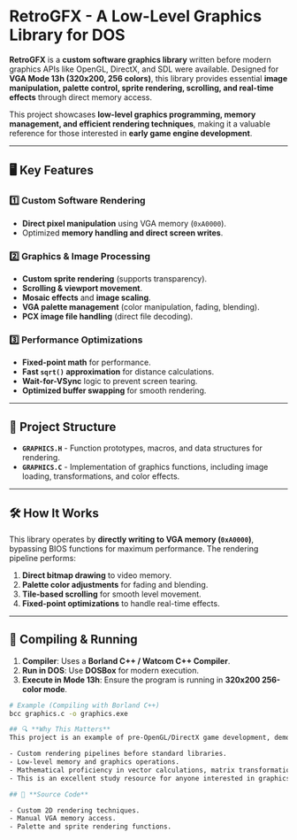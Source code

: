 # RetroGFX - A Low-Level Graphics Library for DOS

**RetroGFX** is a **custom software graphics library** written before modern graphics APIs like OpenGL, DirectX, and SDL were available. Designed for **VGA Mode 13h (320x200, 256 colors)**, this library provides essential **image manipulation, palette control, sprite rendering, scrolling, and real-time effects** through direct memory access.

This project showcases **low-level graphics programming, memory management, and efficient rendering techniques**, making it a valuable reference for those interested in **early game engine development**.

---

## 🖥 **Key Features**
### **1️⃣ Custom Software Rendering**
- **Direct pixel manipulation** using VGA memory (`0xA0000`).
- Optimized **memory handling and direct screen writes**.

### **2️⃣ Graphics & Image Processing**
- **Custom sprite rendering** (supports transparency).
- **Scrolling & viewport movement**.
- **Mosaic effects** and **image scaling**.
- **VGA palette management** (color manipulation, fading, blending).
- **PCX image file handling** (direct file decoding).

### **3️⃣ Performance Optimizations**
- **Fixed-point math** for performance.
- **Fast `sqrt()` approximation** for distance calculations.
- **Wait-for-VSync** logic to prevent screen tearing.
- **Optimized buffer swapping** for smooth rendering.

---

## 📁 **Project Structure**
- **`GRAPHICS.H`** - Function prototypes, macros, and data structures for rendering.
- **`GRAPHICS.C`** - Implementation of graphics functions, including image loading, transformations, and color effects.

---

## 🛠 **How It Works**
This library operates by **directly writing to VGA memory (`0xA0000`)**, bypassing BIOS functions for maximum performance. The rendering pipeline performs:
1. **Direct bitmap drawing** to video memory.
2. **Palette color adjustments** for fading and blending.
3. **Tile-based scrolling** for smooth level movement.
4. **Fixed-point optimizations** to handle real-time effects.

---

## 🚀 **Compiling & Running**
1. **Compiler**: Uses a **Borland C++ / Watcom C++ Compiler**.
2. **Run in DOS**: Use **DOSBox** for modern execution.
3. **Execute in Mode 13h**: Ensure the program is running in **320x200 256-color mode**.

```sh
# Example (Compiling with Borland C++)
bcc graphics.c -o graphics.exe

## 🔍 **Why This Matters**
This project is an example of pre-OpenGL/DirectX game development, demonstrating:

- Custom rendering pipelines before standard libraries.
- Low-level memory and graphics operations.
- Mathematical proficiency in vector calculations, matrix transformations, and image processing.
- This is an excellent study resource for anyone interested in graphics programming, retro game development, or optimizing low-level C code for graphics.

## 📜 **Source Code**

- Custom 2D rendering techniques.
- Manual VGA memory access.
- Palette and sprite rendering functions.
